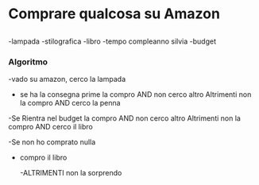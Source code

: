 # Comprare qualcosa su Amazon 

##

-lampada
-stilografica
-libro
-tempo compleanno silvia
-budget


### Algoritmo

-vado su amazon, cerco la lampada
- se ha la consegna prime la compro AND non cerco altro
Altrimenti non la compro AND cerco la penna

-Se Rientra nel budget la compro AND non cerco altro
Altrimenti non la compro AND cerco il libro

-Se non ho comprato nulla 
 - compro il libro
 
   -ALTRIMENTI non la sorprendo
